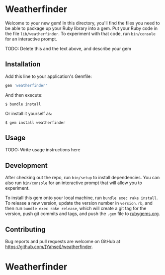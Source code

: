 # Weatherfinder

Welcome to your new gem! In this directory, you'll find the files you need to be able to package up your Ruby library into a gem. Put your Ruby code in the file `lib/weatherfinder`. To experiment with that code, run `bin/console` for an interactive prompt.

TODO: Delete this and the text above, and describe your gem

## Installation

Add this line to your application's Gemfile:

```ruby
gem 'weatherfinder'
```

And then execute:

    $ bundle install

Or install it yourself as:

    $ gem install weatherfinder

## Usage

TODO: Write usage instructions here

## Development

After checking out the repo, run `bin/setup` to install dependencies. You can also run `bin/console` for an interactive prompt that will allow you to experiment.

To install this gem onto your local machine, run `bundle exec rake install`. To release a new version, update the version number in `version.rb`, and then run `bundle exec rake release`, which will create a git tag for the version, push git commits and tags, and push the `.gem` file to [rubygems.org](https://rubygems.org).

## Contributing

Bug reports and pull requests are welcome on GitHub at https://github.com/[Yahsei]/weatherfinder.

# Weatherfinder
